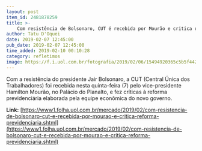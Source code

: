 ```yaml
---
layout: post
item_id: 2481878259
title: >-
    Com resistência de Bolsonaro, CUT é recebida por Mourão e critica reforma previdenciária
author: Tatu D'Oquei
date: 2019-02-07 12:45:00
pub_date: 2019-02-07 12:45:00
time_added: 2019-02-10 00:10:28
category: refletimos
image: https://f.i.uol.com.br/fotografia/2019/02/06/15494920365c5b5f4426c40_1549492036_3x2_rt.jpg
---
```


Com a resistência do presidente Jair Bolsonaro, a CUT (Central Única dos Trabalhadores) foi recebida nesta quinta-feira (7) pelo vice-presidente Hamilton Mourão, no Palácio do Planalto, e fez críticas à reforma previdenciária elaborada pela equipe econômica do novo governo.

**Link:** [https://www1.folha.uol.com.br/mercado/2019/02/com-resistencia-de-bolsonaro-cut-e-recebida-por-mourao-e-critica-reforma-previdenciaria.shtml](https://www1.folha.uol.com.br/mercado/2019/02/com-resistencia-de-bolsonaro-cut-e-recebida-por-mourao-e-critica-reforma-previdenciaria.shtml)

